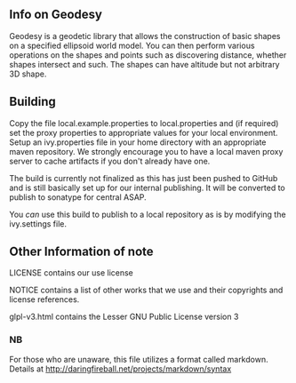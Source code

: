 ## Info on Geodesy ##

Geodesy is a geodetic library that allows the construction of basic shapes on a specified 
ellipsoid world model. You can then perform various operations on the shapes and points 
such as discovering distance, whether shapes intersect and such. The shapes can have altitude
but not arbitrary 3D shape.

## Building ##

Copy the file local.example.properties to local.properties and (if required) set the 
proxy properties to appropriate values for your local environment. Setup an ivy.properties
file in your home directory with an appropriate maven repository. We strongly encourage you
to have a local maven proxy server to cache artifacts if you don't already have one. 

The build is currently not finalized as this has just been pushed to GitHub and is still
basically set up for our internal publishing. It will be converted to publish to 
sonatype for central ASAP.  

You *can* use this build to publish to a local repository as is by modifying the ivy.settings
file. 

## Other Information of note ##

LICENSE contains our use license

NOTICE contains a list of other works that we use and their copyrights and license references.

glpl-v3.html contains the Lesser GNU Public License version 3

### NB ###

For those who are unaware, this file utilizes a format called markdown. Details at http://daringfireball.net/projects/markdown/syntax
